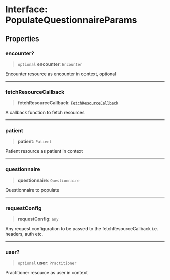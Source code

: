 # Interface: PopulateQuestionnaireParams

## Properties

### encounter?

> `optional` **encounter**: `Encounter`

Encounter resource as encounter in context, optional

***

### fetchResourceCallback

> **fetchResourceCallback**: [`FetchResourceCallback`](FetchResourceCallback.md)

A callback function to fetch resources

***

### patient

> **patient**: `Patient`

Patient resource as patient in context

***

### questionnaire

> **questionnaire**: `Questionnaire`

Questionnaire to populate

***

### requestConfig

> **requestConfig**: `any`

Any request configuration to be passed to the fetchResourceCallback i.e. headers, auth etc.

***

### user?

> `optional` **user**: `Practitioner`

Practitioner resource as user in context
